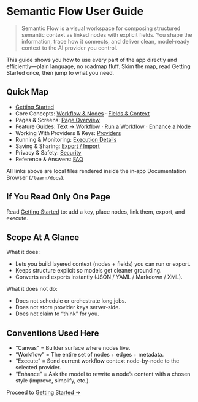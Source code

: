 # Semantic Flow User Guide

> Semantic Flow is a visual workspace for composing structured semantic context as linked nodes with explicit fields. You shape the information, trace how it connects, and deliver clean, model‑ready context to the AI provider you control.

This guide shows you how to use every part of the app directly and efficiently—plain language, no roadmap fluff. Skim the map, read Getting Started once, then jump to what you need.

## Quick Map
- [Getting Started](getting-started.md)
- Core Concepts: [Workflow & Nodes](ontology/overview.md) · [Fields & Context](ontology/node-context.md)
- Pages & Screens: [Page Overview](pages/overview.md)
- Feature Guides: [Text → Workflow](features/text-to-workflow.md) · [Run a Workflow](features/workflow-execution.md) · [Enhance a Node](features/node-enhancement.md)
- Working With Providers & Keys: [Providers](providers.md)
- Running & Monitoring: [Execution Details](execution.md)
- Saving & Sharing: [Export / Import](export-import.md)
- Privacy & Safety: [Security](security.md)
- Reference & Answers: [FAQ](faq.md)

All links above are local files rendered inside the in‑app Documentation Browser (`/learn/docs`).

## If You Read Only One Page
Read [Getting Started](getting-started.md) to: add a key, place nodes, link them, export, and execute.

## Scope At A Glance
What it does:
- Lets you build layered context (nodes + fields) you can run or export.
- Keeps structure explicit so models get cleaner grounding.
- Converts and exports instantly (JSON / YAML / Markdown / XML).

What it does not do:
- Does not schedule or orchestrate long jobs.
- Does not store provider keys server‑side.
- Does not claim to “think” for you.

## Conventions Used Here
- “Canvas” = Builder surface where nodes live.
- “Workflow” = The entire set of nodes + edges + metadata.
- “Execute” = Send current workflow context node-by-node to the selected provider.
- “Enhance” = Ask the model to rewrite a node’s content with a chosen style (improve, simplify, etc.).

Proceed to [Getting Started →](getting-started.md)
